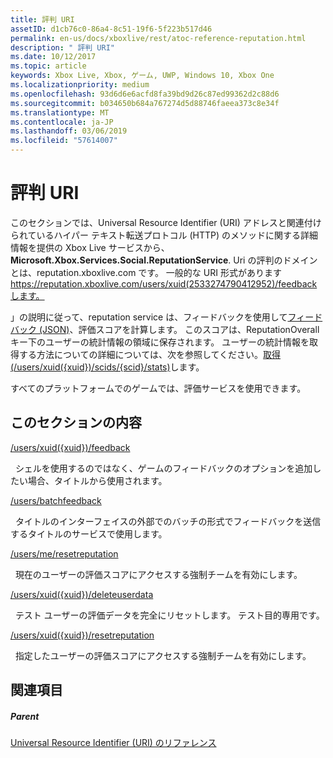 ```yaml
---
title: 評判 URI
assetID: d1cb76c0-86a4-8c51-19f6-5f223b517d46
permalink: en-us/docs/xboxlive/rest/atoc-reference-reputation.html
description: " 評判 URI"
ms.date: 10/12/2017
ms.topic: article
keywords: Xbox Live, Xbox, ゲーム, UWP, Windows 10, Xbox One
ms.localizationpriority: medium
ms.openlocfilehash: 93d6d6e6acfd8fa39bd9d26c87ed99362d2c88d6
ms.sourcegitcommit: b034650b684a767274d5d88746faeea373c8e34f
ms.translationtype: MT
ms.contentlocale: ja-JP
ms.lasthandoff: 03/06/2019
ms.locfileid: "57614007"
---
```

# <a name="reputation-uris"></a>評判 URI
 
このセクションでは、Universal Resource Identifier (URI) アドレスと関連付けられているハイパー テキスト転送プロトコル (HTTP) のメソッドに関する詳細情報を提供の Xbox Live サービスから、 **Microsoft.Xbox.Services.Social.ReputationService**. Uri の評判のドメインとは、reputation.xboxlive.com です。 一般的な URI 形式があります https://reputation.xboxlive.com/users/xuid(2533274790412952)/feedbackします。 
 
」の説明に従って、reputation service は、フィードバックを使用して[フィードバック (JSON)](../../json/json-feedback.md)、評価スコアを計算します。 このスコアは、ReputationOverall キー下のユーザーの統計情報の領域に保存されます。 ユーザーの統計情報を取得する方法についての詳細については、次を参照してください。[取得 (/users/xuid({xuid})/scids/{scid}/stats)](../userstats/uri-usersxuidscidsscidstatsget.md)します。 
 
すべてのプラットフォームでのゲームでは、評価サービスを使用できます。
 
<a id="ID4EMB"></a>

 
## <a name="in-this-section"></a>このセクションの内容

[/users/xuid({xuid})/feedback](uri-reputationusersxuidfeedback.md)

&nbsp;&nbsp;シェルを使用するのではなく、ゲームのフィードバックのオプションを追加したい場合、タイトルから使用されます。

[/users/batchfeedback](uri-reputationusersbatchfeedback.md)

&nbsp;&nbsp;タイトルのインターフェイスの外部でのバッチの形式でフィードバックを送信するタイトルのサービスで使用します。

[/users/me/resetreputation](uri-usersmeresetreputation.md)

&nbsp;&nbsp;現在のユーザーの評価スコアにアクセスする強制チームを有効にします。

[/users/xuid({xuid})/deleteuserdata](uri-usersxuiddeleteuserdata.md)

&nbsp;&nbsp;テスト ユーザーの評価データを完全にリセットします。 テスト目的専用です。

[/users/xuid({xuid})/resetreputation](uri-usersxuidresetreputation.md)

&nbsp;&nbsp;指定したユーザーの評価スコアにアクセスする強制チームを有効にします。
 
<a id="ID4E5B"></a>

 
## <a name="see-also"></a>関連項目
 
<a id="ID4EAC"></a>

 
##### <a name="parent"></a>Parent 

[Universal Resource Identifier (URI) のリファレンス](../atoc-xboxlivews-reference-uris.md)

   
